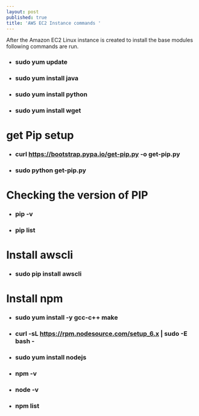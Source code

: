 ```yaml
---
layout: post
published: true
title: 'AWS EC2 Instance commands '
---
```


After the Amazon EC2 Linux instance is created to install the base modules following commands are run. 	
	
-  ### sudo yum update
-  ### sudo yum install java
-  ### sudo yum install python
-  ### sudo yum install wget
	
# get Pip setup 
-   ### curl https://bootstrap.pypa.io/get-pip.py -o get-pip.py
- 	### sudo python get-pip.py

	
# Checking the version of PIP
- ### pip -v
- ### pip list

# Install awscli
- ###  sudo pip install awscli

# Install npm
-  ### sudo yum install -y gcc-c++ make
-  ### curl -sL https://rpm.nodesource.com/setup_6.x | sudo -E bash -
-	### sudo yum install nodejs
- 	### npm -v
- 	### node -v
- 	### npm list

